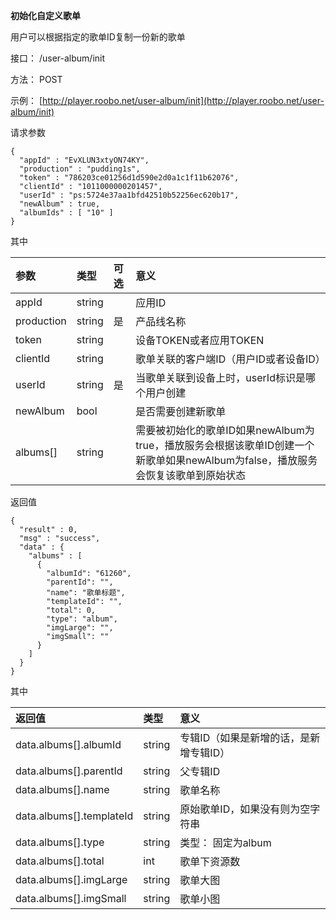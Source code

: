 **初始化自定义歌单**

用户可以根据指定的歌单ID复制一份新的歌单

接口： /user-album/init

方法： POST

示例： [http://player.roobo.net/user-album/init](http://player.roobo.net/user-album/init)

请求参数

```
{
  "appId" : "EvXLUN3xtyON74KY",
  "production" : "pudding1s",
  "token" : "786203ce01256d1d590e2d0a1c1f11b62076",
  "clientId" : "1011000000201457",
  "userId" : "ps:5724e37aa1bfd42510b52256ec620b17",
  "newAlbum" : true,
  "albumIds" : [ "10" ]
}
```

其中

| 参数 | 类型 | 可选 | 意义 |
| :--- | :--- | :--- | :--- |
| appId | string |  | 应用ID |
| production | string | 是 | 产品线名称 |
| token | string |  | 设备TOKEN或者应用TOKEN |
| clientId | string |  | 歌单关联的客户端ID（用户ID或者设备ID） |
| userId | string | 是 | 当歌单关联到设备上时，userId标识是哪个用户创建 |
| newAlbum | bool |  | 是否需要创建新歌单 |
| albums\[\] | string |  | 需要被初始化的歌单ID如果newAlbum为true，播放服务会根据该歌单ID创建一个新歌单如果newAlbum为false，播放服务会恢复该歌单到原始状态 |

返回值

```
{
  "result" : 0,
  "msg" : "success",
  "data" : {
    "albums" : [
      {
        "albumId": "61260",
        "parentId": "",
        "name": "歌单标题",
        "templateId": "",
        "total": 0,
        "type": "album",
        "imgLarge": "",
        "imgSmall": ""
      }
    ]
  }
}
```

其中

| 返回值 | 类型 | 意义 |
| :--- | :--- | :--- |
| data.albums\[\].albumId | string | 专辑ID（如果是新增的话，是新增专辑ID） |
| data.albums\[\].parentId | string | 父专辑ID |
| data.albums\[\].name | string | 歌单名称 |
| data.albums\[\].templateId | string | 原始歌单ID，如果没有则为空字符串 |
| data.albums\[\].type | string | 类型： 固定为album |
| data.albums\[\].total | int | 歌单下资源数 |
| data.albums\[\].imgLarge | string | 歌单大图 |
| data.albums\[\].imgSmall | string | 歌单小图 |



